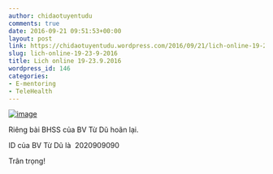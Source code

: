 ```yaml
---
author: chidaotuyentudu
comments: true
date: 2016-09-21 09:51:53+00:00
layout: post
link: https://chidaotuyentudu.wordpress.com/2016/09/21/lich-online-19-23-9-2016/
slug: lich-online-19-23-9-2016
title: Lich online 19-23.9.2016
wordpress_id: 146
categories:
- E-mentoring
- TeleHealth
---
```


[![image](https://chidaotuyentudu.files.wordpress.com/2016/09/image.png?w=300)](https://chidaotuyentudu.files.wordpress.com/2016/09/image.png)

Riêng bài BHSS của BV Từ Dũ hoãn lại.

ID của BV Từ Dũ là  2020909090

Trân trọng!
